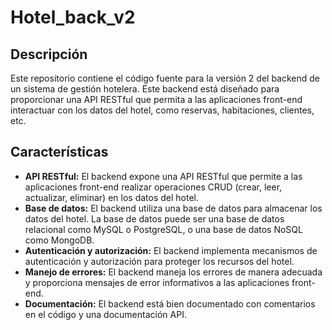 # Hotel_back_v2

## Descripción

Este repositorio contiene el código fuente para la versión 2 del backend de un sistema de gestión hotelera. Este backend está diseñado para proporcionar una API RESTful que permita a las aplicaciones front-end interactuar con los datos del hotel, como reservas, habitaciones, clientes, etc.

## Características

* **API RESTful:** El backend expone una API RESTful que permite a las aplicaciones front-end realizar operaciones CRUD (crear, leer, actualizar, eliminar) en los datos del hotel.
* **Base de datos:** El backend utiliza una base de datos para almacenar los datos del hotel. La base de datos puede ser una base de datos relacional como MySQL o PostgreSQL, o una base de datos NoSQL como MongoDB.
* **Autenticación y autorización:** El backend implementa mecanismos de autenticación y autorización para proteger los recursos del hotel.
* **Manejo de errores:** El backend maneja los errores de manera adecuada y proporciona mensajes de error informativos a las aplicaciones front-end.
* **Documentación:** El backend está bien documentado con comentarios en el código y una documentación API.
